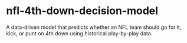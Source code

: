 # nfl-4th-down-decision-model
A data-driven model that predicts whether an NFL team should go for it, kick, or punt on 4th down using historical play-by-play data.
